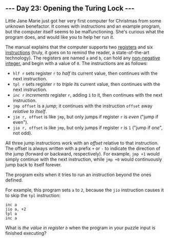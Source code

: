 --- Day 23: Opening the Turing Lock ---
---------------------------------------

Little Jane Marie just got her very first computer for Christmas from
some unknown benefactor. It comes with instructions and an example
program, but the computer itself seems to be malfunctioning. She's
curious what the program does, and would like you to help her run it.

The manual explains that the computer supports two
[registers](https://en.wikipedia.org/wiki/Processor_register) and six
[instructions](https://en.wikipedia.org/wiki/Instruction_set) (truly, it
goes on to remind the reader, a state-of-the-art technology). The
registers are named `a` and `b`, can hold any [non-negative
integer](https://en.wikipedia.org/wiki/Natural_number), and begin with a
value of `0`. The instructions are as follows:

-   `hlf r` sets register `r` to *half* its current value, then
    continues with the next instruction.
-   `tpl r` sets register `r` to *triple* its current value, then
    continues with the next instruction.
-   `inc r` *increments* register `r`, adding `1` to it, then continues
    with the next instruction.
-   `jmp offset` is a *jump*; it continues with the instruction `offset`
    away *relative to itself*.
-   `jie r, offset` is like `jmp`, but only jumps if register `r` is
    *even* ("jump if even").
-   `jio r, offset` is like `jmp`, but only jumps if register `r` is `1`
    ("jump if *one*", not odd).

All three jump instructions work with an *offset* relative to that
instruction. The offset is always written with a prefix `+` or `-` to
indicate the direction of the jump (forward or backward, respectively).
For example, `jmp +1` would simply continue with the next instruction,
while `jmp +0` would continuously jump back to itself forever.

The program exits when it tries to run an instruction beyond the ones
defined.

For example, this program sets `a` to `2`, because the `jio` instruction
causes it to skip the `tpl` instruction:

    inc a
    jio a, +2
    tpl a
    inc a

What is *the value in register `b`* when the program in your puzzle
input is finished executing?

